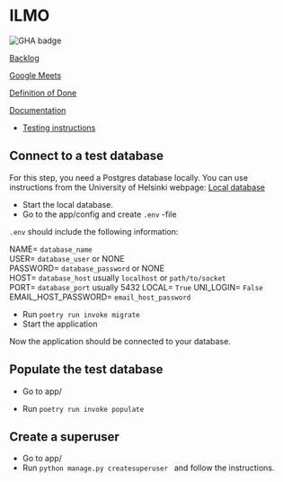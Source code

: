 # ILMO
![GHA badge](https://github.com/ILMOWEB/ilmo/workflows/CI/badge.svg)

[Backlog](https://docs.google.com/spreadsheets/d/1zsXol2-I28QDLTTSvJKAZO7r786YN_nL7AbXE-i2GJM/edit?invite=CIPmtn8&pli=1#gid=1)

[Google Meets](https://meet.google.com/xwd-djmc-bmb)

[Definition of Done](https://github.com/ILMOWEB/ilmo/blob/main/documentation/DoD.md)

[Documentation](https://github.com/ILMOWEB/ilmo/tree/main/documentation)

- [Testing instructions](https://github.com/ILMOWEB/ilmo/blob/main/documentation/testing.md)

## Connect to a test database
For this step, you need a Postgres database locally.
You can use instructions from the University of Helsinki webpage: [Local database](https://github.com/hy-tsoha/local-pg)  
- Start the local database.
- Go to the app/config and create ```.env``` -file


```.env``` should include the following information:

NAME= ```database_name```  
USER= ```database_user``` or NONE  
PASSWORD= ```database_password``` or NONE  
HOST= ```database_host``` usually ```localhost``` or ```path/to/socket```  
PORT= ```database_port``` usually 5432
LOCAL= ```True```
UNI_LOGIN= ```False```
EMAIL_HOST_PASSWORD= ```email_host_password```

- Run ```poetry run invoke migrate```
- Start the application  

Now the application should be connected to your database.

## Populate the test database
- Go to app/

- Run ```poetry run invoke populate ```

## Create a superuser
- Go to app/
- Run ```python manage.py createsuperuser ``` and follow the instructions.

